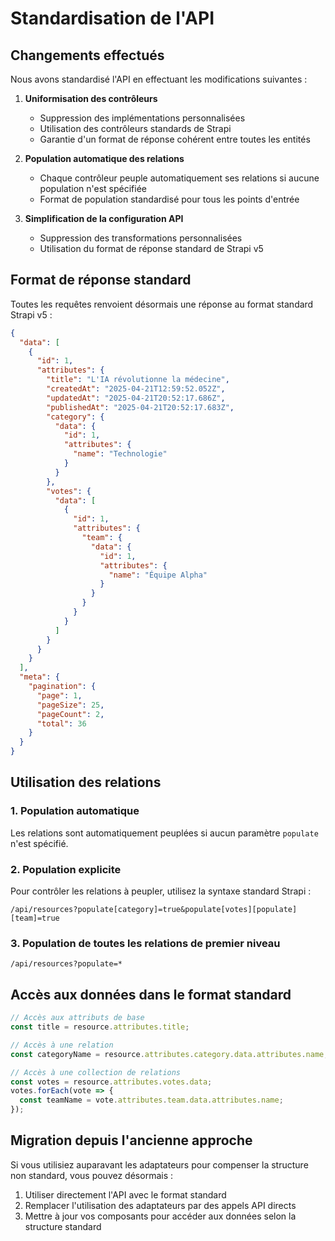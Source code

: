 # Standardisation de l'API

## Changements effectués

Nous avons standardisé l'API en effectuant les modifications suivantes :

1. **Uniformisation des contrôleurs**
   - Suppression des implémentations personnalisées
   - Utilisation des contrôleurs standards de Strapi
   - Garantie d'un format de réponse cohérent entre toutes les entités

2. **Population automatique des relations**
   - Chaque contrôleur peuple automatiquement ses relations si aucune population n'est spécifiée
   - Format de population standardisé pour tous les points d'entrée

3. **Simplification de la configuration API**
   - Suppression des transformations personnalisées
   - Utilisation du format de réponse standard de Strapi v5

## Format de réponse standard

Toutes les requêtes renvoient désormais une réponse au format standard Strapi v5 :

```json
{
  "data": [
    {
      "id": 1,
      "attributes": {
        "title": "L'IA révolutionne la médecine",
        "createdAt": "2025-04-21T12:59:52.052Z",
        "updatedAt": "2025-04-21T20:52:17.686Z",
        "publishedAt": "2025-04-21T20:52:17.683Z",
        "category": {
          "data": {
            "id": 1,
            "attributes": {
              "name": "Technologie"
            }
          }
        },
        "votes": {
          "data": [
            {
              "id": 1,
              "attributes": {
                "team": {
                  "data": {
                    "id": 1,
                    "attributes": {
                      "name": "Équipe Alpha"
                    }
                  }
                }
              }
            }
          ]
        }
      }
    }
  ],
  "meta": {
    "pagination": {
      "page": 1,
      "pageSize": 25,
      "pageCount": 2,
      "total": 36
    }
  }
}
```

## Utilisation des relations

### 1. Population automatique

Les relations sont automatiquement peuplées si aucun paramètre `populate` n'est spécifié.

### 2. Population explicite

Pour contrôler les relations à peupler, utilisez la syntaxe standard Strapi :

```
/api/resources?populate[category]=true&populate[votes][populate][team]=true
```

### 3. Population de toutes les relations de premier niveau

```
/api/resources?populate=*
```

## Accès aux données dans le format standard

```javascript
// Accès aux attributs de base
const title = resource.attributes.title;

// Accès à une relation
const categoryName = resource.attributes.category.data.attributes.name;

// Accès à une collection de relations
const votes = resource.attributes.votes.data;
votes.forEach(vote => {
  const teamName = vote.attributes.team.data.attributes.name;
});
```

## Migration depuis l'ancienne approche

Si vous utilisiez auparavant les adaptateurs pour compenser la structure non standard, vous pouvez désormais :

1. Utiliser directement l'API avec le format standard
2. Remplacer l'utilisation des adaptateurs par des appels API directs
3. Mettre à jour vos composants pour accéder aux données selon la structure standard 